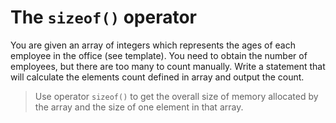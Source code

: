 # The `sizeof()` operator

You are given an array of integers which represents the ages of each employee in the office (see template). You need to obtain the number of employees, but there are too many to count manually.
Write a statement that will calculate the elements count defined in array and output the count.

>Use operator `sizeof()` to get the overall size of memory allocated by the array and the size of one element in that array.